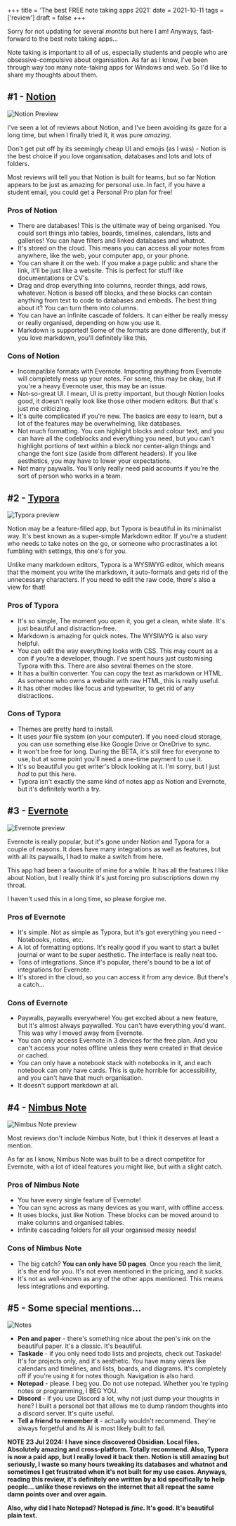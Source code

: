 +++
title = 'The best FREE note taking apps 2021'
date = 2021-10-11
tags = ['review']
draft = false
+++

<!-- meta:
- title: The best FREE note taking apps 2021
- template: archive
- date: 11. October 2021
- tags: features, public, notes, reviews
- img-header: https://i.imgur.com/kngt297.jpg
- img-alt: Photo by Joanna Kosinska on Unsplash
-->

Sorry for not updating for several *months* but here I am! Anyways, fast-forward to the best note taking apps...

Note taking is important to all of us, especially students and people who are obsessive-compulsive about organisation. As far as I know, I've been through way too many note-taking apps for Windows and web. So I'd like to share my thoughts about them.

## #1 - [Notion](https://www.notion.so)

![Notion Preview](https://i.imgur.com/ik7GjxH.png)

I've seen a lot of reviews about Notion, and I've been avoiding its gaze for a long time, but when I finally tried it, it was pure *amazing*.

Don't get put off by its seemingly cheap UI and emojis (as I was) - Notion is the best choice if you love organisation, databases and lots and lots of folders.

Most reviews will tell you that Notion is built for teams, but so far Notion appears to be just as amazing for personal use. In fact, if you have a student email, you could get a Personal Pro plan for free!

### Pros of Notion

- There are databases! This is the ultimate way of being organised. You could sort things into tables, boards, timelines, calendars, lists and galleries! You can have filters and linked databases and whatnot.
- It's stored on the cloud. This means you can access all your notes from anywhere, like the web, your computer app, or your phone.
- You can share it on the web. If you make a page public and share the link, it'll be just like a website. This is perfect for stuff like documentations or CV's.
- Drag and drop everything into columns, reorder things, add rows, whatever. Notion is based off blocks, and these blocks can contain anything from text to code to databases and embeds. The best thing about it? You can turn them into columns.
- You can have an infinite cascade of folders. It can either be really messy or really organised, depending on how you use it.
- Markdown is supported! Some of the formats are done differently, but if you love markdown, you'll definitely like this.

### Cons of Notion

- Incompatible formats with Evernote. Importing anything from Evernote will completely mess up your notes. For some, this may be okay, but if you're a heavy Evernote user, this may be an issue.
- Not-so-great UI. I mean, UI is pretty important, but though Notion looks good, it doesn't really look like those other modern editors. But that's just me criticizing.
- It's quite complicated if you're new. The basics are easy to learn, but a lot of the features may be overwhelming, like databases.
- Not much formatting. You can highlight blocks and colour text, and you can have all the codeblocks and everything you need, but you can't highlight portions of text within a block nor center-align things and change the font size (aside from different headers). If you like aesthetics, you may have to lower your expectations.
- Not many paywalls. You'll only really need paid accounts if you're the sort of person who works in a team.

## #2 - [Typora](https://typora.io)

![Typora preview](https://i.imgur.com/lK4qndH.png)

Notion may be a feature-filled app, but Typora is beautiful in its minimalist way. It's best known as a super-simple Markdown editor. If you're a student who needs to take notes on the go, or someone who procrastinates a lot fumbling with settings, this one's for you.

Unlike many markdown editors, Typora is a WYSIWYG editor, which means that the moment you write the markdown, it auto-formats and gets rid of the unnecessary characters. If you need to edit the raw code, there's also a view for that!

### Pros of Typora

- It's so simple, The moment you open it, you get a clean, white slate. It's just beautiful and distraction-free.
- Markdown is amazing for quick notes. The WYSIWYG is also *very* helpful.
- You can edit the way everything looks with CSS. This may count as a con if you're a developer, though. I've spent hours just customising Typora with this. There are also several themes on the store.
- It has a builtin converter. You can copy the text as markdown or HTML. As someone who owns a website with raw HTML, this is really useful.
- It has other modes like focus and typewriter, to get rid of any distractions.

### Cons of Typora

- Themes are pretty hard to install.
- It uses *your* file system (on your computer). If you need cloud storage, you can use something else like Google Drive or OneDrive to sync.
- It won't be free for long. During the BETA, it's still free for everyone to use, but at some point you'll need a one-time payment to use it.
- It's so beautiful you get writer's block looking at it. I'm sorry, but I just *had* to put this here.
- Typora isn't exactly the same kind of notes app as Notion and Evernote, but it's definitely worth a try.

## #3 - [Evernote](https://evernote.com)

![Evernote preview](https://i.imgur.com/CZfAQP5.png)

Evernote is really popular, but it's gone under Notion and Typora for a couple of reasons. It does have many integrations as well as features, but with all its paywalls, I had to make a switch from here.

This app had been a favourite of mine for a while. It has all the features I like about Notion, but I really think it's just forcing pro subscriptions down my throat.

I haven't used this in a long time, so please forgive me.

### Pros of Evernote

- It's simple. Not as simple as Typora, but it's got everything you need - Notebooks, notes, etc.
- A lot of formatting options. It's really good if you want to start a bullet journal or want to be super aesthetic. The interface is really neat too.
- Tons of integrations. Since it's popular, there's bound to be a lot of integrations for Evernote.
- It's stored in the cloud, so you can access it from any device. But there's a catch...

### Cons of Evernote

- Paywalls, paywalls everywhere! You get excited about a new feature, but it's almost always paywalled. You can't have everything you'd want. This was why I moved away from Evernote.
- You can only access Evernote in 3 devices for the free plan. And you can't access your notes offline unless they were created in that device or cached.
- You can only have a notebook stack with notebooks in it, and each notebook can only have cards. This is quite horrible for accessibility, and you can't have that much organisation.
- It doesn't support markdown at all.

## #4 - [Nimbus Note](https://nimbusweb.me)

![Nimbus Note preview](https://i.imgur.com/pLsQz2s.png)

Most reviews don't include Nimbus Note, but I think it deserves at least a mention.

As far as I know, Nimbus Note was built to be a direct competitor for Evernote, with a lot of ideal features you might like, but with a slight catch.

### Pros of Nimbus Note

- You have every single feature of Evernote!
- You can sync across as many devices as you want, with offline access.
- It uses blocks, just like Notion. These blocks can be moved around to make columns and organised tables.
- Infinite cascading folders for all your organised messy needs!

### Cons of Nimbus Note

- The big catch? **You can only have 50 pages**. Once you reach the limit, it's the end for you. It's not even mentioned in the pricing, and it sucks.
- It's not as well-known as any of the other apps mentioned. This means less integrations and exporting.

## #5 - Some special mentions...

![Notes](https://i.imgur.com/VAE3veJ.jpg)

- **Pen and paper** - there's something nice about the pen's ink on the beautiful paper. It's a classic. It's beautiful.
- **Taskade** - if you only need todo lists and projects, check out Taskade! It's for projects only, and it's aesthetic. You have many views like calendars and timelines, and lists, boards, and diagrams. It's completely off if you're using it for notes though. Navigation is also hard.
- **Notepad** - please. I beg you. Do not use notepad. Whether you're typing notes or programming, I BEG YOU.
- **Discord** - if you use Discord a lot, why not just dump your thoughts in here? I built a personal bot that allows me to dump random thoughts into a discord server. It's quite useful.
- **Tell a friend to remember it** - actually wouldn't recommend. They're always forgetful and its AI is most likely built to fail.

**NOTE 23 Jul 2024: I have since discovered Obsidian. Local files. Absolutely amazing and cross-platform. Totally recommend. Also, Typora is now a paid app, but I really loved it back then. Notion is still amazing but seriously, I waste so many hours tweaking its databases and whatnot and sometimes I get frustrated when it's not built for my use cases. Anyways, reading this review, it's definitely one written by a kid specifically to help people... unlike those reviews on the internet that all repeat the same damn points over and over again.**

**Also, why did I hate Notepad? Notepad is *fine*. It's good. It's beautiful plain text.**
